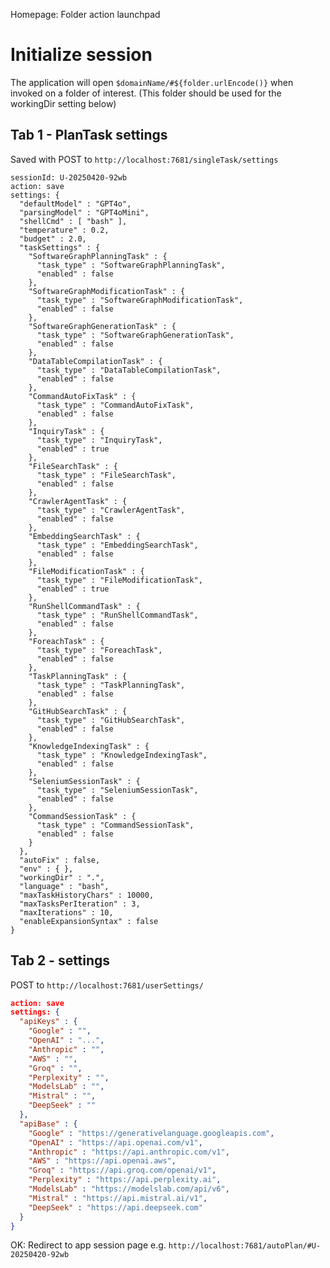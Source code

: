 Homepage: Folder action launchpad

# Initialize session

The application will open `$domainName/#${folder.urlEncode()}` when invoked on a folder of interest.
(This folder should be used for the workingDir setting below)

## Tab 1 - PlanTask settings

Saved with POST to `http://localhost:7681/singleTask/settings`

```
sessionId: U-20250420-92wb
action: save
settings: {
  "defaultModel" : "GPT4o",
  "parsingModel" : "GPT4oMini",
  "shellCmd" : [ "bash" ],
  "temperature" : 0.2,
  "budget" : 2.0,
  "taskSettings" : {
    "SoftwareGraphPlanningTask" : {
      "task_type" : "SoftwareGraphPlanningTask",
      "enabled" : false
    },
    "SoftwareGraphModificationTask" : {
      "task_type" : "SoftwareGraphModificationTask",
      "enabled" : false
    },
    "SoftwareGraphGenerationTask" : {
      "task_type" : "SoftwareGraphGenerationTask",
      "enabled" : false
    },
    "DataTableCompilationTask" : {
      "task_type" : "DataTableCompilationTask",
      "enabled" : false
    },
    "CommandAutoFixTask" : {
      "task_type" : "CommandAutoFixTask",
      "enabled" : false
    },
    "InquiryTask" : {
      "task_type" : "InquiryTask",
      "enabled" : true
    },
    "FileSearchTask" : {
      "task_type" : "FileSearchTask",
      "enabled" : false
    },
    "CrawlerAgentTask" : {
      "task_type" : "CrawlerAgentTask",
      "enabled" : false
    },
    "EmbeddingSearchTask" : {
      "task_type" : "EmbeddingSearchTask",
      "enabled" : false
    },
    "FileModificationTask" : {
      "task_type" : "FileModificationTask",
      "enabled" : true
    },
    "RunShellCommandTask" : {
      "task_type" : "RunShellCommandTask",
      "enabled" : false
    },
    "ForeachTask" : {
      "task_type" : "ForeachTask",
      "enabled" : false
    },
    "TaskPlanningTask" : {
      "task_type" : "TaskPlanningTask",
      "enabled" : false
    },
    "GitHubSearchTask" : {
      "task_type" : "GitHubSearchTask",
      "enabled" : false
    },
    "KnowledgeIndexingTask" : {
      "task_type" : "KnowledgeIndexingTask",
      "enabled" : false
    },
    "SeleniumSessionTask" : {
      "task_type" : "SeleniumSessionTask",
      "enabled" : false
    },
    "CommandSessionTask" : {
      "task_type" : "CommandSessionTask",
      "enabled" : false
    }
  },
  "autoFix" : false,
  "env" : { },
  "workingDir" : ".",
  "language" : "bash",
  "maxTaskHistoryChars" : 10000,
  "maxTasksPerIteration" : 3,
  "maxIterations" : 10,
  "enableExpansionSyntax" : false
}
```

## Tab 2 - settings

POST to `http://localhost:7681/userSettings/`

```json
action: save
settings: {
  "apiKeys" : {
    "Google" : "",
    "OpenAI" : "...",
    "Anthropic" : "",
    "AWS" : "",
    "Groq" : "",
    "Perplexity" : "",
    "ModelsLab" : "",
    "Mistral" : "",
    "DeepSeek" : ""
  },
  "apiBase" : {
    "Google" : "https://generativelanguage.googleapis.com",
    "OpenAI" : "https://api.openai.com/v1",
    "Anthropic" : "https://api.anthropic.com/v1",
    "AWS" : "https://api.openai.aws",
    "Groq" : "https://api.groq.com/openai/v1",
    "Perplexity" : "https://api.perplexity.ai",
    "ModelsLab" : "https://modelslab.com/api/v6",
    "Mistral" : "https://api.mistral.ai/v1",
    "DeepSeek" : "https://api.deepseek.com"
  }
}
```

OK: Redirect to app session page e.g. `http://localhost:7681/autoPlan/#U-20250420-92wb`















